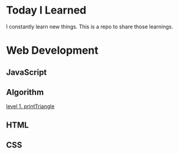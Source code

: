 # Today I Learned
I constantly learn new things. This is a repo to share those learnings.

# Web Development
## JavaScript

## Algorithm
[level 1. printTriangle]()
## HTML

## CSS
